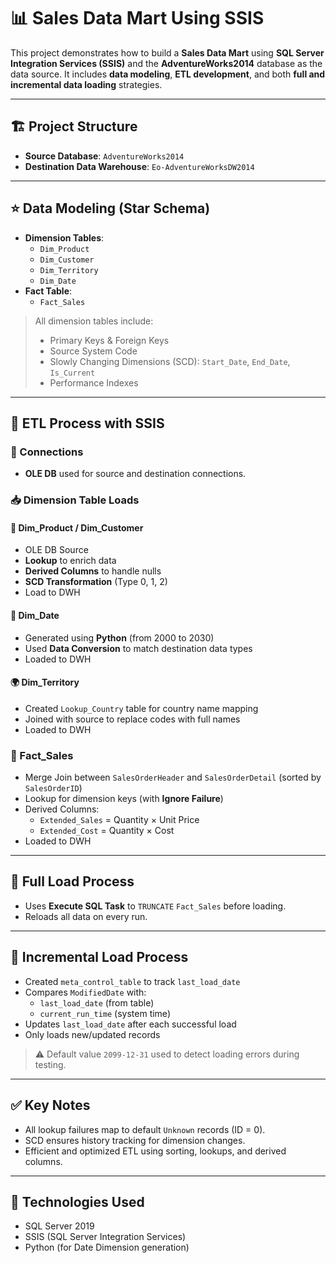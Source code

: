 # 📊 Sales Data Mart Using SSIS

This project demonstrates how to build a **Sales Data Mart** using **SQL Server Integration Services (SSIS)** and the **AdventureWorks2014** database as the data source. It includes **data modeling**, **ETL development**, and both **full and incremental data loading** strategies.

---

## 🏗️ Project Structure

- **Source Database**: `AdventureWorks2014`
- **Destination Data Warehouse**: `Eo-AdventureWorksDW2014`

---

## ⭐ Data Modeling (Star Schema)

- **Dimension Tables**:
  - `Dim_Product`
  - `Dim_Customer`
  - `Dim_Territory`
  - `Dim_Date`
- **Fact Table**:
  - `Fact_Sales`

> All dimension tables include:
> - Primary Keys & Foreign Keys  
> - Source System Code  
> - Slowly Changing Dimensions (SCD): `Start_Date`, `End_Date`, `Is_Current`  
> - Performance Indexes

---

## 🔄 ETL Process with SSIS

### 🔌 Connections

- **OLE DB** used for source and destination connections.

### 📥 Dimension Table Loads

#### 🧾 Dim_Product / Dim_Customer
- OLE DB Source  
- **Lookup** to enrich data  
- **Derived Columns** to handle nulls  
- **SCD Transformation** (Type 0, 1, 2)  
- Load to DWH

#### 📅 Dim_Date
- Generated using **Python** (from 2000 to 2030)  
- Used **Data Conversion** to match destination data types  
- Loaded to DWH

#### 🌍 Dim_Territory
- Created `Lookup_Country` table for country name mapping  
- Joined with source to replace codes with full names  
- Loaded to DWH

### 🧮 Fact_Sales
- Merge Join between `SalesOrderHeader` and `SalesOrderDetail` (sorted by `SalesOrderID`)  
- Lookup for dimension keys (with **Ignore Failure**)  
- Derived Columns:
  - `Extended_Sales` = Quantity × Unit Price  
  - `Extended_Cost` = Quantity × Cost  
- Loaded to DWH

---

## 🧹 Full Load Process

- Uses **Execute SQL Task** to `TRUNCATE` `Fact_Sales` before loading.  
- Reloads all data on every run.

---

## 🔁 Incremental Load Process

- Created `meta_control_table` to track `last_load_date`  
- Compares `ModifiedDate` with:
  - `last_load_date` (from table)  
  - `current_run_time` (system time)  
- Updates `last_load_date` after each successful load  
- Only loads new/updated records

> ⚠️ Default value `2099-12-31` used to detect loading errors during testing.

---

## ✅ Key Notes

- All lookup failures map to default `Unknown` records (ID = 0).  
- SCD ensures history tracking for dimension changes.  
- Efficient and optimized ETL using sorting, lookups, and derived columns.

---

## 📂 Technologies Used

- SQL Server 2019  
- SSIS (SQL Server Integration Services)  
- Python (for Date Dimension generation)
